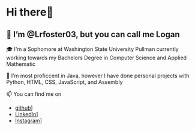 <!---
Lrfoster03/Lrfoster03 is a ✨ special ✨ repository because its `README.md` (this file) appears on your GitHub profile.
You can click the Preview link to take a look at your changes.
--->

# Hi there👋

## 🚀 I’m @Lrfoster03, but you can call me Logan



🎓 I'm a Sophomore at Washington State University Pullman currently working towards my Bachelors Degree in Computer Science and Applied Mathematic

🌱 I'm most proficcent in Java, however I have done personal projects with Python, HTML, CSS, JavaScript, and Assembly

📫 You can find me on 
  - [github](https://img.shields.io/badge/GitHub-000000?style=for-the-badge&logo=GitHub&logoColor=white)]
  - [LinkedIn](https://img.shields.io/badge/GitHub-000000?style=for-the-badge&logo=GitHub&logoColor=white)]
  - [Instagram](https://img.shields.io/badge/GitHub-000000?style=for-the-badge&logo=GitHub&logoColor=white)]

